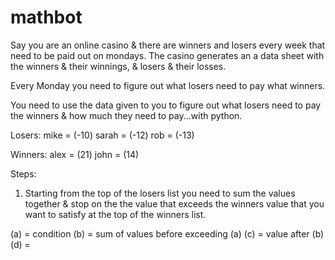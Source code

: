 # mathbot

Say you are an online casino & there are winners and losers every week that need to be paid out on mondays. The casino generates an a data sheet with the winners & their winnings, & losers & their losses.

Every Monday you need to figure out what losers need to pay what winners.

You need to use the data given to you to figure out what losers need to pay the winners & how much they need to pay...with python. 

Losers:
mike = (-10)
sarah = (-12)
rob = (-13)

Winners:
alex = (21)
john = (14)

Steps:
1. Starting from the top of the losers list you need to sum the values together & stop on the the value that exceeds the winners value that you want to satisfy at the top of the winners list.

(a) = condition
(b) = sum of values before exceeding (a)
(c) = value after (b)
(d) = 





